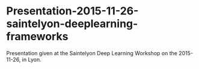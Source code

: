 # Presentation-2015-11-26-saintelyon-deeplearning-frameworks
Presentation given at the Saintelyon Deep Learning Workshop on the 2015-11-26, in Lyon.
